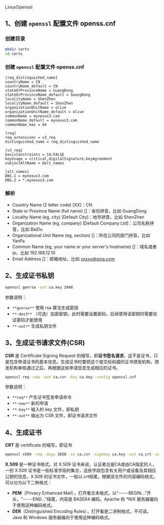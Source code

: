 LinuxOpenssl
<a name="PvkuL"></a>
## 1、创建 `openssl` 配置文件 openss.cnf
<a name="NO2Cy"></a>
### 创建目录
```bash
mkdir certs
cd certs
```
<a name="syxBc"></a>
### 创建 `openssl` 配置文件 openss.cnf
```
[req_distinguished_name]
countryName = CN
countryName_default = CN
stateOrProvinceName = GuangDong
stateOrProvinceName_default = GuangDong
localityName = ShenZhen
localityName_default = ShenZhen
organizationUnitName = olive
organizationUnitName_default = olive
commonName = mynexus3.com
commonName_default = mynexus3.com
commonName_max = 64

[req]
req_extensions = v3_req
distinguished_name = req_distinguished_name

[v3_req]
basicConstraints = CA:FALSE
keyUsage = critical,digitalSignature,keyAgreement
subjectAltName = @alt_names

[alt_names]
DNS.1 = mynexus3.com
DNS.2 = *.mynexus3.com
```
<a name="irKxC"></a>
### 解析

- Country Name (2 letter code) [XX]：CN
- State or Province Name (full name) []：省份拼音，比如 GuangDong
- Locality Name (eg, city) [Default City]：地市拼音，比如 ShenZhen
- Organization Name (eg, company) [Default Company Ltd]：公司名称拼音，比如 BaiDu
- Organizational Unit Name (eg, section) []：所在公司的部门拼音，比如 YanFa
- Common Name (eg, your name or your server's hostname) []：域名或者ip，比如 192.168.12.10
- Email Address []：邮箱地址，比如 xxxxx@sina.com
<a name="rGwRH"></a>
## 2、生成证书私钥
```bash
openssl genrsa -out ca.key 2048
```
参数说明：

- `**genras**` 使用 rsa 算法生成密钥
- `**-des3**` （可选）加密密钥，此时需要设置密码，后续使用该密钥时需要验证密码才能使用
- `**-out**` 生成私钥文件
<a name="C11Y2"></a>
## 3、生成证书请求文件(CSR)
**CSR** 是 Certificate Signing Request 的缩写，即**证书签名请求**，这不是证书，只是包含申请证书的基本信息。生成证书时要把这个提交给权威的证书颁发机构，颁发机构审核通过之后，再根据这些申请信息生成相应的证书。
```bash
openssl req -new -out ca.csr -key ca.key -config openssl.cnf
```
参数说明：

- `**req**` 产生证书签发申请命令
- `**-new**` 新的申请
- `**-key**` 输入的 key 文件，即私钥
- `**-out**` 输出为 CSR 文件，即证书请求文件
<a name="hfoO7"></a>
## 4、生成证书
**CRT** 是 certificate 的缩写，即证书
```bash
openssl x509 -req -days 3650 -in ca.csr -signkey ca.key -out ca.crt -extensions v3_req -extfile openssl.cnf
```
**X.509** 是一种证书格式。对 X.509 证书来说，认证者总是CA或由CA指定的人，一份 X.509 证书是一些标准字段的集合，这些字段包含有关用户或设备及其相应公钥的信息。X.509 的证书文件，一般以.crt结尾，根据该文件的内容编码格式，可以分为以下二种格式：

- **PEM**（Privacy Enhanced Mail），打开看文本格式，以"-----BEGIN…"开头，"-----END…"结尾，内容是 BASE64 编码。Apache 和 *NIX 服务器偏向于使用这种编码格式。
- **DER**（Distinguished Encoding Rules），打开看是二进制格式，不可读。Java 和 Windows 服务器偏向于使用这种编码格式。

